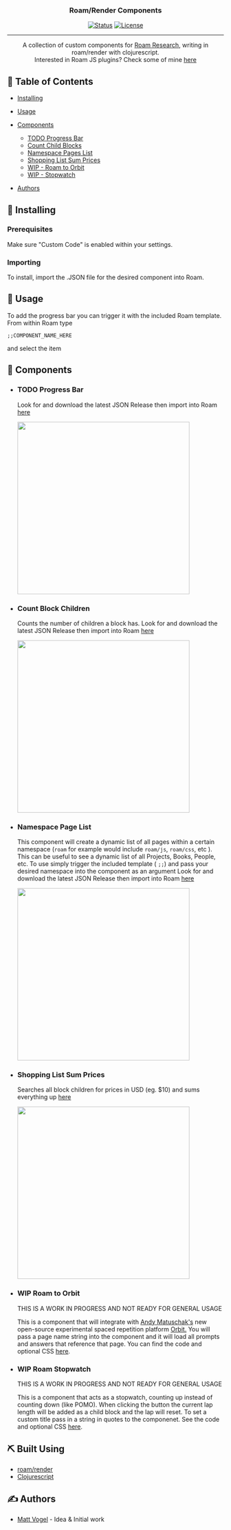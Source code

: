 
<h3 align="center">Roam/Render Components</h3>

<div align="center">

  [![Status](https://img.shields.io/badge/status-active-success.svg)]()
  [![License](https://img.shields.io/badge/license-MIT-blue.svg)](/LICENSE)

</div>

---

<p align="center"> A collection of custom components for <a href="https://roamresearch.com">Roam Research</a>, writing in roam/render with clojurescript. 
    <br>
    Interested in Roam JS plugins? Check some of mine <a href='https://github.com/8bitgentleman/roam-custom-theme/tree/master/roam-js'>here </a>

</p>

## 📝 Table of Contents
- [Installing](#getting_started)
- [Usage](#usage)
- [Components](#components)
  - [TODO Progress Bar](#progress)
  - [Count Child Blocks](#count)
  - [Namespace Pages List](#namespace)
  - [Shopping List Sum Prices](#sum)
  - [WIP - Roam to Orbit](#orbit)
  - [WIP - Stopwatch](#stopwatch)

- [Authors](#authors)

## 🏁 Installing <a name = "getting_started"></a>

### Prerequisites
Make sure "Custom Code" is enabled within your settings.


### Importing
To install, import the .JSON file for the desired component into Roam.


## 🎈 Usage <a name="usage"></a>
To add the progress bar you can trigger it with the included Roam template. From within Roam type

```;;COMPONENT_NAME_HERE```

and select the item

## 🤖 Components <a name = "components"></a>


- ### TODO Progress Bar <a name = "progress"></a>
  Look for and download the latest JSON Release then import into Roam <a href='https://github.com/8bitgentleman/Roam-Render-Components/releases/'>here </a>

  <img src="https://github.com/8bitgentleman/Roam-Render-Components/raw/main/TODO%20Progress%20Bar/image.gif" width="400"></img>

- ### Count Block Children <a name = "count"></a>
  Counts the number of children a block has.
  Look for and download the latest JSON Release then import into Roam <a href='https://github.com/8bitgentleman/Roam-Render-Components/releases/'>here </a>

  <img src="https://github.com/8bitgentleman/Roam-Render-Components/raw/main/Count%20Block%20Children/image.gif" width="400"></img>

- ### Namespace Page List <a name = "namespace"></a>
  This component will create a dynamic list of all pages within a certain namespace (`roam` for example would include `roam/js`, `roam/css`, etc ). This can be useful to see a dynamic list of all Projects, Books, People, etc. To use simply trigger the included template ( `;;`) and pass your desired namespace into the component as an argument
  Look for and download the latest JSON Release then import into Roam <a href='https://github.com/8bitgentleman/Roam-Render-Components/releases/'>here </a>

  <img src="https://github.com/8bitgentleman/Roam-Render-Components/raw/main/Namespace%20Pages%20List/image.gif" width="400"></img>

- ### Shopping List Sum Prices <a name = "sum"></a>
  Searches all block children for prices in USD (eg. $10) and sums everything up <a href='https://github.com/8bitgentleman/Roam-Render-Components/releases/'>here </a>

  <img src="https://github.com/8bitgentleman/Roam-Render-Components/raw/main/Shopping%20List%20Sum/image.gif" width="400"></img>

- ### WIP Roam to Orbit <a name = "orbit"></a>
  THIS IS A WORK IN PROGRESS AND NOT READY FOR GENERAL USAGE
  
  This is a component that will integrate with <a href='https://github.com/andymatuschak/orbit'>Andy Matuschak's</a> new open-source experimental spaced repetition  platform <a href='https://github.com/andymatuschak/orbit'>Orbit.</a>
  You will pass a page name string into the component and it will load all prompts and answers that reference that page. You can find the code and optional CSS <a href="https://github.com/8bitgentleman/Roam-Render-Components/raw/main/Roam%20to%20Orbit">here</a>.

- ### WIP Roam Stopwatch <a name = "stopwatch"></a>
  THIS IS A WORK IN PROGRESS AND NOT READY FOR GENERAL USAGE
  
  This is a component that acts as a stopwatch, counting up instead of counting down (like POMO). When clicking the button the current lap length will be added as a child block and the lap will reset. To set a custom title pass in a string in quotes to the componenet. See the code and optional CSS <a href="https://github.com/8bitgentleman/Roam-Render-Components/raw/main/Roam%20Stopwatch">here</a>.
  
## ⛏️ Built Using <a name = "built_using"></a>
- [roam/render](https://roamresearch.com/#/app/developer-documentation/page/7l31uEMqA)
- [Clojurescript](https://clojurescript.org/)

## ✍️ Authors <a name = "authors"></a>
- [Matt Vogel](https://github.com/8bitgentleman) - Idea & Initial work
